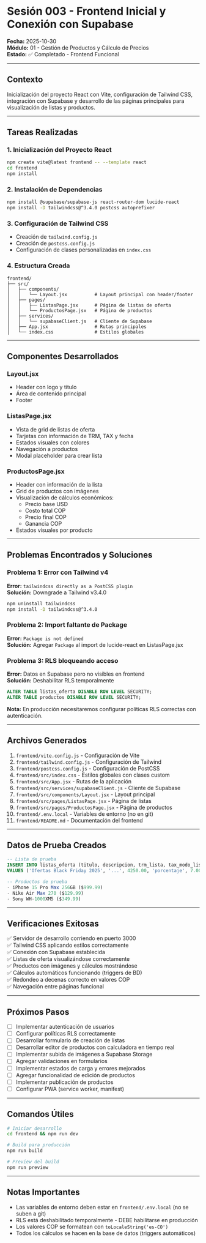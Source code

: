 # Sesión 003 - Frontend Inicial y Conexión con Supabase

**Fecha:** 2025-10-30  
**Módulo:** 01 - Gestión de Productos y Cálculo de Precios  
**Estado:** ✅ Completado - Frontend Funcional  

---

## Contexto

Inicialización del proyecto React con Vite, configuración de Tailwind CSS, integración con Supabase y desarrollo de las páginas principales para visualización de listas y productos.

---

## Tareas Realizadas

### 1. Inicialización del Proyecto React
```bash
npm create vite@latest frontend -- --template react
cd frontend
npm install
```

### 2. Instalación de Dependencias
```bash
npm install @supabase/supabase-js react-router-dom lucide-react
npm install -D tailwindcss@^3.4.0 postcss autoprefixer
```

### 3. Configuración de Tailwind CSS

- Creación de `tailwind.config.js`
- Creación de `postcss.config.js`
- Configuración de clases personalizadas en `index.css`

### 4. Estructura Creada
```
frontend/
├── src/
│   ├── components/
│   │   └── Layout.jsx          # Layout principal con header/footer
│   ├── pages/
│   │   ├── ListasPage.jsx      # Página de listas de oferta
│   │   └── ProductosPage.jsx   # Página de productos
│   ├── services/
│   │   └── supabaseClient.js   # Cliente de Supabase
│   ├── App.jsx                 # Rutas principales
│   └── index.css               # Estilos globales
```

---

## Componentes Desarrollados

### Layout.jsx
- Header con logo y título
- Área de contenido principal
- Footer

### ListasPage.jsx
- Vista de grid de listas de oferta
- Tarjetas con información de TRM, TAX y fecha
- Estados visuales con colores
- Navegación a productos
- Modal placeholder para crear lista

### ProductosPage.jsx
- Header con información de la lista
- Grid de productos con imágenes
- Visualización de cálculos económicos:
  - Precio base USD
  - Costo total COP
  - Precio final COP
  - Ganancia COP
- Estados visuales por producto

---

## Problemas Encontrados y Soluciones

### Problema 1: Error con Tailwind v4
**Error:** `tailwindcss directly as a PostCSS plugin`  
**Solución:** Downgrade a Tailwind v3.4.0
```bash
npm uninstall tailwindcss
npm install -D tailwindcss@^3.4.0
```

### Problema 2: Import faltante de Package
**Error:** `Package is not defined`  
**Solución:** Agregar `Package` al import de lucide-react en ListasPage.jsx

### Problema 3: RLS bloqueando acceso
**Error:** Datos en Supabase pero no visibles en frontend  
**Solución:** Deshabilitar RLS temporalmente
```sql
ALTER TABLE listas_oferta DISABLE ROW LEVEL SECURITY;
ALTER TABLE productos DISABLE ROW LEVEL SECURITY;
```
**Nota:** En producción necesitaremos configurar políticas RLS correctas con autenticación.

---

## Archivos Generados

1. `frontend/vite.config.js` - Configuración de Vite
2. `frontend/tailwind.config.js` - Configuración de Tailwind
3. `frontend/postcss.config.js` - Configuración de PostCSS
4. `frontend/src/index.css` - Estilos globales con clases custom
5. `frontend/src/App.jsx` - Rutas de la aplicación
6. `frontend/src/services/supabaseClient.js` - Cliente de Supabase
7. `frontend/src/components/Layout.jsx` - Layout principal
8. `frontend/src/pages/ListasPage.jsx` - Página de listas
9. `frontend/src/pages/ProductosPage.jsx` - Página de productos
10. `frontend/.env.local` - Variables de entorno (no en git)
11. `frontend/README.md` - Documentación del frontend

---

## Datos de Prueba Creados
```sql
-- Lista de prueba
INSERT INTO listas_oferta (titulo, descripcion, trm_lista, tax_modo_lista, tax_porcentaje_lista, fecha_oferta)
VALUES ('Ofertas Black Friday 2025', '...', 4250.00, 'porcentaje', 7.00, '2025-11-29');

-- Productos de prueba
- iPhone 15 Pro Max 256GB ($999.99)
- Nike Air Max 270 ($129.99)
- Sony WH-1000XM5 ($349.99)
```

---

## Verificaciones Exitosas

✅ Servidor de desarrollo corriendo en puerto 3000  
✅ Tailwind CSS aplicando estilos correctamente  
✅ Conexión con Supabase establecida  
✅ Listas de oferta visualizándose correctamente  
✅ Productos con imágenes y cálculos mostrándose  
✅ Cálculos automáticos funcionando (triggers de BD)  
✅ Redondeo a decenas correcto en valores COP  
✅ Navegación entre páginas funcional  

---

## Próximos Pasos

- [ ] Implementar autenticación de usuarios
- [ ] Configurar políticas RLS correctamente
- [ ] Desarrollar formulario de creación de listas
- [ ] Desarrollar editor de productos con calculadora en tiempo real
- [ ] Implementar subida de imágenes a Supabase Storage
- [ ] Agregar validaciones en formularios
- [ ] Implementar estados de carga y errores mejorados
- [ ] Agregar funcionalidad de edición de productos
- [ ] Implementar publicación de productos
- [ ] Configurar PWA (service worker, manifest)

---

## Comandos Útiles
```bash
# Iniciar desarrollo
cd frontend && npm run dev

# Build para producción
npm run build

# Preview del build
npm run preview
```

---

## Notas Importantes

- Las variables de entorno deben estar en `frontend/.env.local` (no se suben a git)
- RLS está deshabilitado temporalmente - DEBE habilitarse en producción
- Los valores COP se formatean con `toLocaleString('es-CO')`
- Todos los cálculos se hacen en la base de datos (triggers automáticos)